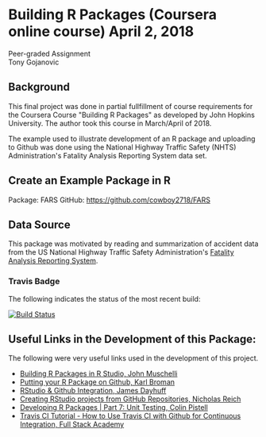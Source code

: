 # Building R Packages (Coursera online course) April 2,  2018
Peer-graded Assignment   
Tony Gojanovic

## Background

This final project was done in partial fullfillment of course requirements for the Coursera Course "Building R Packages" as developed by John Hopkins University.  The author took this course in March/April of 2018.

The example used to illustrate development of an R package and uploading to Github was done using the National Highway Traffic Safety (NHTS) Administration's Fatality Analysis Reporting System data set.

## Create an Example Package in R 

Package: FARS
GitHub:  https://github.com/cowboy2718/FARS

## Data Source

This package was motivated by reading and summarization of accident data from the US National Highway Traffic Safety 
Administration's [Fatality Analysis Reporting 
System](https://www.nhtsa.gov/research-data/fatality-analysis-reporting-system-fars).

### Travis Badge

The following indicates the status of the most recent build:

[![Build Status](https://travis-ci.org/cowboy2718/FARS.svg?branch=master)](https://travis-ci.org/cowboy2718/FARS)

## Useful Links in the Development of this Package:

The following were very useful links used in the development of this project.

* [Building R Packages in R Studio, John Muschelli](https://www.youtube.com/watch?v=OIirKRgIsdc) 
* [Putting your R Package on Github, Karl Broman](http://kbroman.org/pkg_primer/pages/github.html) 
* [RStudio & Github Integration, James Dayhuff](https://www.youtube.com/watch?v=E2d91v1Twcc&t=597s) 
* [Creating RStudio projects from GitHub Repositories, Nicholas Reich ](https://www.youtube.com/watch?v=YxZ8J2rqhEM) 
* [Developing R Packages | Part 7: Unit Testing, Colin Pistell](https://www.youtube.com/watch?v=u2KDSY_8Ay4) 
* [Travis CI Tutorial - How to Use Travis CI with Github for Continuous Integration, Full Stack Academy](https://www.youtube.com/watch?v=Uft5KBimzyk)

